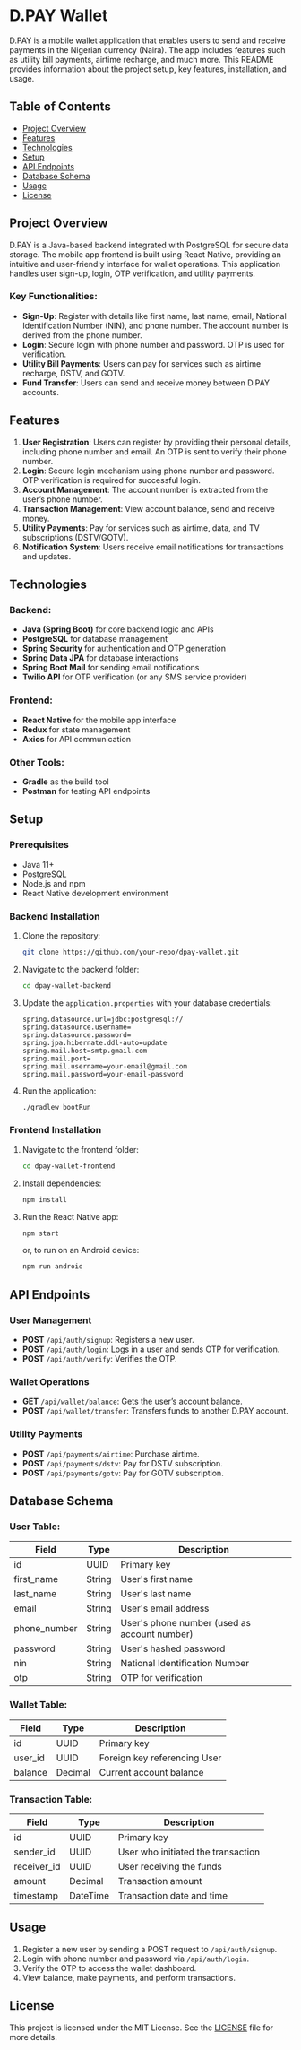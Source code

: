 
# D.PAY Wallet

D.PAY is a mobile wallet application that enables users to send and receive payments in the Nigerian currency (Naira). The app includes features such as utility bill payments, airtime recharge, and much more. This README provides information about the project setup, key features, installation, and usage.

## Table of Contents

- [Project Overview](#project-overview)
- [Features](#features)
- [Technologies](#technologies)
- [Setup](#setup)
- [API Endpoints](#api-endpoints)
- [Database Schema](#database-schema)
- [Usage](#usage)
- [License](#license)

## Project Overview

D.PAY is a Java-based backend integrated with PostgreSQL for secure data storage. The mobile app frontend is built using React Native, providing an intuitive and user-friendly interface for wallet operations. This application handles user sign-up, login, OTP verification, and utility payments.

### Key Functionalities:
- **Sign-Up**: Register with details like first name, last name, email, National Identification Number (NIN), and phone number. The account number is derived from the phone number.
- **Login**: Secure login with phone number and password. OTP is used for verification.
- **Utility Bill Payments**: Users can pay for services such as airtime recharge, DSTV, and GOTV.
- **Fund Transfer**: Users can send and receive money between D.PAY accounts.
  
## Features

1. **User Registration**: Users can register by providing their personal details, including phone number and email. An OTP is sent to verify their phone number.
2. **Login**: Secure login mechanism using phone number and password. OTP verification is required for successful login.
3. **Account Management**: The account number is extracted from the user’s phone number.
4. **Transaction Management**: View account balance, send and receive money.
5. **Utility Payments**: Pay for services such as airtime, data, and TV subscriptions (DSTV/GOTV).
6. **Notification System**: Users receive email notifications for transactions and updates.
  
## Technologies

### Backend:
- **Java (Spring Boot)** for core backend logic and APIs
- **PostgreSQL** for database management
- **Spring Security** for authentication and OTP generation
- **Spring Data JPA** for database interactions
- **Spring Boot Mail** for sending email notifications
- **Twilio API** for OTP verification (or any SMS service provider)

### Frontend:
- **React Native** for the mobile app interface
- **Redux** for state management
- **Axios** for API communication

### Other Tools:
- **Gradle** as the build tool
- **Postman** for testing API endpoints

## Setup

### Prerequisites

- Java 11+
- PostgreSQL
- Node.js and npm
- React Native development environment

### Backend Installation

1. Clone the repository:
   ```bash
   git clone https://github.com/your-repo/dpay-wallet.git
   ```
   
2. Navigate to the backend folder:
   ```bash
   cd dpay-wallet-backend
   ```

3. Update the `application.properties` with your database credentials:
   ```properties
   spring.datasource.url=jdbc:postgresql://
   spring.datasource.username=
   spring.datasource.password=
   spring.jpa.hibernate.ddl-auto=update
   spring.mail.host=smtp.gmail.com
   spring.mail.port=
   spring.mail.username=your-email@gmail.com
   spring.mail.password=your-email-password
   ```

4. Run the application:
   ```bash
   ./gradlew bootRun
   ```

### Frontend Installation

1. Navigate to the frontend folder:
   ```bash
   cd dpay-wallet-frontend
   ```

2. Install dependencies:
   ```bash
   npm install
   ```

3. Run the React Native app:
   ```bash
   npm start
   ```
   or, to run on an Android device:
   ```bash
   npm run android
   ```

## API Endpoints

### User Management

- **POST** `/api/auth/signup`: Registers a new user.
- **POST** `/api/auth/login`: Logs in a user and sends OTP for verification.
- **POST** `/api/auth/verify`: Verifies the OTP.

### Wallet Operations

- **GET** `/api/wallet/balance`: Gets the user’s account balance.
- **POST** `/api/wallet/transfer`: Transfers funds to another D.PAY account.
  
### Utility Payments

- **POST** `/api/payments/airtime`: Purchase airtime.
- **POST** `/api/payments/dstv`: Pay for DSTV subscription.
- **POST** `/api/payments/gotv`: Pay for GOTV subscription.

## Database Schema

### User Table:
| Field        | Type     | Description                  |
|--------------|----------|------------------------------|
| id           | UUID     | Primary key                  |
| first_name   | String   | User's first name             |
| last_name    | String   | User's last name              |
| email        | String   | User's email address          |
| phone_number | String   | User's phone number (used as account number) |
| password     | String   | User's hashed password        |
| nin          | String   | National Identification Number|
| otp          | String   | OTP for verification          |

### Wallet Table:
| Field        | Type     | Description                  |
|--------------|----------|------------------------------|
| id           | UUID     | Primary key                  |
| user_id      | UUID     | Foreign key referencing User  |
| balance      | Decimal  | Current account balance       |

### Transaction Table:
| Field        | Type     | Description                  |
|--------------|----------|------------------------------|
| id           | UUID     | Primary key                  |
| sender_id    | UUID     | User who initiated the transaction |
| receiver_id  | UUID     | User receiving the funds      |
| amount       | Decimal  | Transaction amount            |
| timestamp    | DateTime | Transaction date and time     |

## Usage

1. Register a new user by sending a POST request to `/api/auth/signup`.
2. Login with phone number and password via `/api/auth/login`.
3. Verify the OTP to access the wallet dashboard.
4. View balance, make payments, and perform transactions.

## License

This project is licensed under the MIT License. See the [LICENSE](LICENSE) file for more details.
